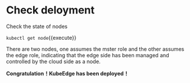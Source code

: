 # Check deloyment

Check the state of nodes 

`kubectl get node`{{execute}}  

There are two nodes, one assumes the mster role and the other assumes the edge role, indicating that the edge side has been managed and controlled by the cloud side as a node.       

**Congratulation！KubeEdge has been deployed！**
